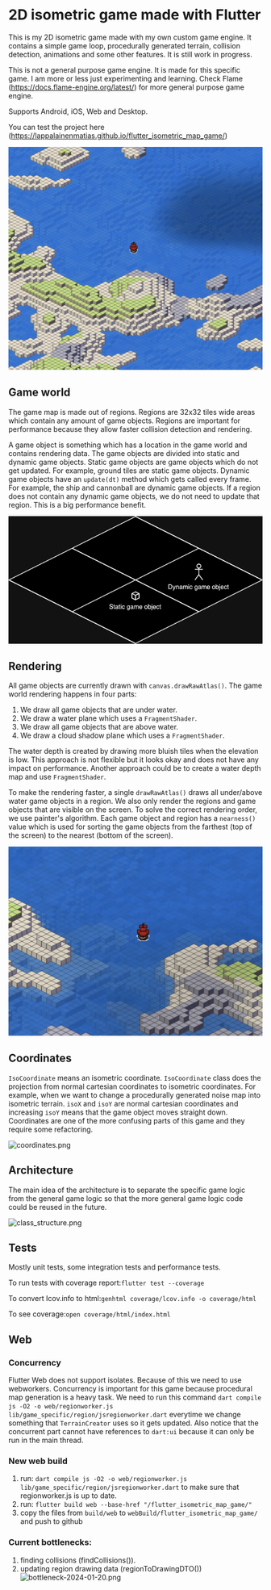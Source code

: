 # 2D isometric game made with Flutter
This is my 2D isometric game made with my own custom game engine. It contains a simple game loop,
procedurally generated terrain, collision detection, animations and some other features. It is still
work in progress.

This is not a general purpose game engine. It is made for this specific game. I am more or less just experimenting and learning.
Check Flame (https://docs.flame-engine.org/latest/) for more general purpose game engine.

Supports Android, iOS, Web and Desktop.

You can test the project here (https://lappalainenmatias.github.io/flutter_isometric_map_game/)

![screenshot.png](readme_images/screenshot.png)

## Game world
The game map is made out of regions. Regions are 32x32 tiles wide areas which contain any amount of game objects.
Regions are important for performance because they allow faster collision detection and rendering.

A game object is something which has a location in the game world and contains rendering data. 
The game objects are divided into static and dynamic game objects. 
Static game objects are game objects which do not get updated. For example, ground tiles are static game objects.
Dynamic game objects have an ```update(dt)``` method which gets called every frame. For example, the ship and cannonball are dynamic game objects.
If a region does not contain any dynamic game objects, we do not need to update that region. This is a big performance benefit.

![game_world.png](readme_images/game_world.png)

## Rendering
All game objects are currently drawn with ```canvas.drawRawAtlas()```. The game world rendering happens in four parts:

1. We draw all game objects that are under water.
2. We draw a water plane which uses a ```FragmentShader```.
3. We draw all game objects that are above water.
4. We draw a cloud shadow plane which uses a ```FragmentShader```.

The water depth is created by drawing more bluish tiles when the elevation is low.
This approach is not flexible but it looks okay and does not have any impact on performance. 
Another approach could be to create a water depth map and use ```FragmentShader```.

To make the rendering faster, a single ```drawRawAtlas()``` draws all under/above water game objects in a region.
We also only render the regions and game objects that are visible on the screen.
To solve the correct rendering order, we use painter's algorithm. Each game object and region
has a ```nearness()``` value which is used for sorting the game objects from the farthest (top of the screen) to the nearest (bottom of the screen). 

![map_screenshot.png](readme_images/rendering.png)
## Coordinates
```IsoCoordinate``` means an isometric coordinate. ```IsoCoordinate``` class does the projection from normal cartesian coordinates to isometric coordinates. 
For example, when we want to change a procedurally generated noise map into isometric terrain.
```isoX``` and ```isoY``` are normal cartesian coordinates and increasing ```isoY``` means that the game object moves
straight down. Coordinates are one of the more confusing parts of this game and they require some refactoring.

![coordinates.png](readme_images/coordinates.png)

## Architecture
The main idea of the architecture is to separate the specific game logic from the general game logic
so that the more general game logic code could be reused in the future.

![class_structure.png](readme_images/architecture.png)

## Tests
Mostly unit tests, some integration tests and performance tests.

To run tests with coverage report:```flutter test --coverage```

To convert Icov.info to html:```genhtml coverage/lcov.info -o coverage/html```

To see coverage:```open coverage/html/index.html```

## Web
### Concurrency
Flutter Web does not support isolates. Because of this we need to use webworkers. Concurrency is important for this game because procedural map generation is a heavy task.
We need to run this command ```dart compile js -O2 -o web/regionworker.js lib/game_specific/region/jsregionworker.dart```
everytime we change something that ```TerrainCreator``` uses so it gets updated. Also notice that the concurrent part cannot have references to ```dart:ui``` because
it can only be run in the main thread.

### New web build
1. run: ```dart compile js -O2 -o web/regionworker.js lib/game_specific/region/jsregionworker.dart``` to make sure that regionworker.js is up to date.
2. run: ```flutter build web --base-href "/flutter_isometric_map_game/"```
3. copy the files from ```build/web``` to ```webBuild/flutter_isometric_map_game/``` and push to github

### Current bottlenecks:
1. finding collisions (findCollisions()).
2. updating region drawing data (regionToDrawingDTO())
![bottleneck-2024-01-20.png](readme_images/bottleneck-2024-01-20.png)